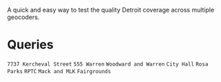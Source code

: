 A quick and easy way to test the quality Detroit coverage across multiple
geocoders. 

Queries
=====

`7737 Kercheval Street`
`555 Warren`
`Woodward and Warren`
`City Hall`
`Rosa Parks`
`RPTC`
`Mack and MLK`
`Fairgrounds`
